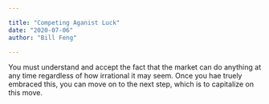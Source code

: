 ```yaml
---

title: "Competing Aganist Luck"
date: "2020-07-06"
author: "Bill Feng"

---
```



You must understand and accept the fact that the market can do anything at any time regardless of how irrational it may seem. 
Once you hae truely embraced this, you can move on to the next step, which is to capitalize on this move.